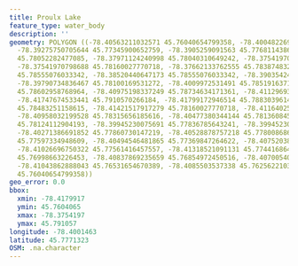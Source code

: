 ```yaml
---
title: Proulx Lake
feature_type: water_body
description: ''
geometry: POLYGON ((-78.40563211032571 45.76040654799358, -78.40048226901837 45.76399927239187,
  -78.39275750705644 45.77345900652759, -78.3905259091563 45.77681143861314, -78.38451776096379
  45.78052282477085, -78.37971124240998 45.78040310649242, -78.37541970798688 45.77872702360585,
  -78.37541970798688 45.78160027770718, -78.37662133762555 45.78387483219561, -78.37953958103276
  45.78555076033342, -78.38520440647173 45.78555076033342, -78.39035424777909 45.78327627422163,
  -78.39790734836467 45.78100169531272, -78.4009972531491 45.78519163711623, -78.40494546481865
  45.78602958768964, -78.40975198337249 45.78734634171361, -78.4112969357647 45.78950096302408,
  -78.41747674533441 45.7910570266184, -78.41799172946514 45.78830396146698, -78.41747674533441
  45.78483251158615, -78.41421517917279 45.78160027770718, -78.41164025851911 45.7807622605559,
  -78.40958032199528 45.78315656185616, -78.40477380344144 45.78136084552094, -78.40254220554129
  45.78124112904193, -78.39945230075691 45.77836785643241, -78.39945230075691 45.77609307727506,
  -78.40271386691852 45.77860730147219, -78.40528878757218 45.77800868694543, -78.40494546481865
  45.77597334948609, -78.40494546481865 45.77369847264622, -78.40752038547234 45.77465632683649,
  -78.41026696750322 45.77561416457557, -78.41318521091131 45.77441686483144, -78.41198358127264
  45.76998663226453, -78.40837869235659 45.76854972450516, -78.40700540134161 45.76651404181342,
  -78.41043862888043 45.76531654670389, -78.4085503537338 45.76256221039556, -78.40563211032571
  45.76040654799358))
geo_error: 0.0
bbox:
  xmin: -78.4179917
  ymin: 45.7604065
  xmax: -78.3754197
  ymax: 45.791057
longitude: -78.4001463
latitude: 45.7771323
OSM: .na.character
---
```

